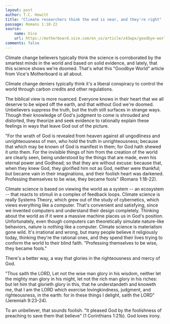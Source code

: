 ```yaml
---
layout: post
author: T.C. Howitt
title: "Climate researchers think the end is near, and they're right"
passage: Romans 1:18-22
source:
    name: Vice
    url: https://motherboard.vice.com/en_us/article/z43wpx/goodbye-world-weve-passed-the-carbon-tipping-point-for-good
comments: false
---
```


Climate change believers typically think the science is corroborated by the smartest minds in the world and based on solid evidence, and lately, that this science shows we're doomed. That's what this "Goodbye World" article from Vice's Motherboard is all about.

Climate change deniers typically think it's a liberal conspiracy to control the world through carbon credits and other regulations.

The biblical view is more nuanced. Everyone knows in their heart that we all deserve to be wiped off the earth, and that without God we're doomed. Unbelievers suppress the truth, but the truth still surfaces in strange ways. Though their knowledge of God's judgment to come is shrouded and distorted, they theorize and seek evidence to rationally explain these feelings in ways that leave God out of the picture.

"For the wrath of God is revealed from heaven against all ungodliness and unrighteousness of men, who hold the truth in unrighteousness; because that which may be known of God is manifest in them; for God hath shewed it unto them. For the invisible things of him from the creation of the world are clearly seen, being understood by the things that are made, even his eternal power and Godhead; so that they are without excuse: because that, when they knew God, they glorified him not as God, neither were thankful; but became vain in their imaginations, and their foolish heart was darkened. Professing themselves to be wise, they became fools" (Romans 1:18-22).

Climate science is based on viewing the world as a system -- an ecosystem -- that reacts to stimuli in a complex of feedback loops. Climate science is really Systems Theory, which grew out of the study of cybernetics, which views everything like a computer. That's convenient and satisfying, since we invented computers and understand their design completely. Thinking about the world as if it were a massive machine places us in God's position. Unfortunately, even though computers can theoretically simulate nature-like behaviors, nature is nothing like a computer. Climate science is materialism gone wild. It's irrational and wrong, but many people believe it religiously today, thinking they're the rational ones, and they spend their lives trying to conform the world to their blind faith. "Professing themselves to be wise, they became fools."

There's a better way, a way that glories in the righteousness and mercy of God.

"Thus saith the LORD, Let not the wise man glory in his wisdom, neither let the mighty man glory in his might, let not the rich man glory in his riches: but let him that glorieth glory in this, that he understandeth and knoweth me, that I am the LORD which exercise lovingkindness, judgment, and righteousness, in the earth: for in these things I delight, saith the LORD" (Jeremiah 9:23-24).

To an unbeliever, that sounds foolish. "It pleased God by the foolishness of preaching to save them that believe" (1 Corinthians 1:21b). God loves irony.
